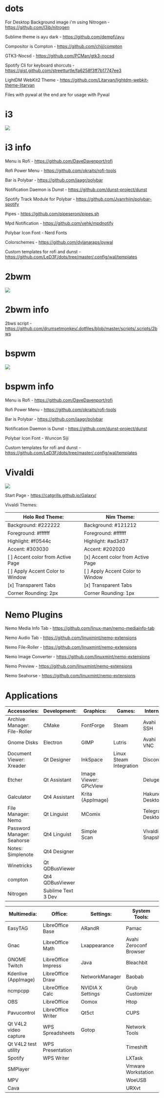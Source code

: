 # dots

For Desktop Background image i'm using Nitrogen - https://github.com/l3ib/nitrogen

Sublime theme is ayu dark - https://github.com/dempfi/ayu

Compositor is Compton - https://github.com/chjj/compton

GTK3-Nocsd - https://github.com/PCMan/gtk3-nocsd

Spotify Cli for keyboard shorcuts - https://gist.github.com/streetturtle/fa6258f3ff7b17747ee3

LightDM WebKit2 Theme - https://github.com/Litarvan/lightdm-webkit-theme-litarvan

Files with pywal at the end are for usage with Pywal

# i3

<img src='screenshots/i3_wm.jpg'>

# i3 info

Menu is Rofi - https://github.com/DaveDavenport/rofi

Rofi Power Menu - https://github.com/okraits/rofi-tools

Bar is Polybar - https://github.com/jaagr/polybar

Notification Daemon is Dunst - https://github.com/dunst-project/dunst

Spotify Track Module for Polybar - https://github.com/Jvanrhijn/polybar-spotify

Pipes - https://github.com/pipeseroni/pipes.sh

Mpd Notification - https://github.com/vehk/mpdnotify

Polybar Icon Font - Nerd Fonts

Colorschemes - https://github.com/dylanaraps/pywal

Custom templates for rofi and dunst - https://github.com/LeD3F/dots/tree/master/.config/wal/templates 

# 2bwm

<img src='screenshots/2bwm.jpg'>

# 2bwm info

2bws script - https://github.com/drumsetmonkey/.dotfiles/blob/master/scripts/.scripts/2bws

# bspwm

<img src='screenshots/bspwm.jpg'>

# bspwm info

Menu is Rofi - https://github.com/DaveDavenport/rofi

Rofi Power Menu - https://github.com/okraits/rofi-tools

Bar is Polybar - https://github.com/jaagr/polybar

Notification Daemon is Dunst - https://github.com/dunst-project/dunst

Polybar Icon Font - Wuncon Siji

Custom templates for rofi and dunst - https://github.com/LeD3F/dots/tree/master/.config/wal/templates 

# Vivaldi

<img src='https://raw.githubusercontent.com/LeD3F/dots/master/screenshots/Galaxy.png'>

Start Page - https://catgrills.github.io/Galaxy/

Vivaldi Themes:

| Holo Red Theme:                   | Nim Theme:                        |
| --------------------------------- | --------------------------------- |
| Background: #222222               | Background: #121212               |
| Foreground: #ffffff               | Foreground: #ffffff               |
| Highlight: #f0544c                | Highlight: #ad3d37                |
| Accent: #303030                   | Accent: #202020                   |
| [ ] Accent color from Active Page | [x] Accent color from Active Page |
| [ ] Apply Accent Color to Window  | [ ] Apply Accent Color to Window  |
| [x] Transparent Tabs              | [x] Transparent Tabs              |
| Corner Rounding: 2px              | Corner Rounding: 1px              |

# Nemo Plugins

Nemo Media Info Tab - https://github.com/linux-man/nemo-mediainfo-tab

Nemo Audio Tab - https://github.com/linuxmint/nemo-extensions

Nemo File-Roller - https://github.com/linuxmint/nemo-extensions

Nemo Image Converter - https://github.com/linuxmint/nemo-extensions

Nemo Preview - https://github.com/linuxmint/nemo-extensions

Nemo Seahorse - https://github.com/linuxmint/nemo-extensions

# Applications

| Accessories:                 | Development:       | Graphics:              | Games:                  | Internet:        |
| ---------------------------- | ------------------ | ---------------------- | ----------------------- | ---------------- |
| Archive Manager: File-Roller | CMake              | FontForge              | Steam                   | Avahi SSH        |
| Gnome Disks                  | Electron           | GIMP                   | Lutris                  | Avahi VNC        |
| Document Viewer: Xreader     | Qt Designer        | InkSpace               | Linux Steam Integration | Discord          |
| Etcher                       | Qt Assistant       | Image Viewer: GPicView |                         | Deluge           |
| Galculator                   | Qt4 Assistant      | Krita (AppImage)       |                         | Hakuneko Desktop |
| File Manager: Nemo           | Qt Linguist        | MComix                 |                         | Telegram Desktop |
| Password Manager: Seahorse   | Qt4 Linguist       | Simple Scan            |                         | Vivaldi Snapshot |
| Notes: Simplenote            | Qt4 Designer       |                        |                         |                  |
| Winetricks                   | Qt QDBusViewer     |                        |                         |                  |
| compton                      | Qt4 QDBusViewer    |                        |                         |                  |
| Nitrogen                     | Sublime Text 3 Dev |                        |                         |                  |


| Multimedia:           | Office:             | Settings:         | System Tools:                  |
| --------------------- | ------------------- | ----------------- | ------------------------------ |
| EasyTAG               | LibreOffice Base    | ARandR            | Pamac                          |
| Gnac                  | LibreOffice Math    | Lxappearance      | Avahi Zeroconf Browser         |
| GNOME Twitch          | LibreOffice Impress | Java              | Bleachbit                      |
| Kdenlive (AppImage)   | LibreOffice Draw    | NetworkManager    | Baobab                         |
| ncmpcpp               | LibreOffice Calc    | NVIDIA X Settings | Grub Customizer                |
| OBS                   | LibreOffice         | Oomox             | Htop                           |
| Pavucontrol           | LibreOffice Writer  | Qt5ct             | CUPS                           |
| Qt V4L2 video capture | WPS Spreadsheets    | Gotop             | Network Tools                  |
| Qt V4L2 test utility  | WPS Presentation    |                   | Timeshift                      |
| Spotify               | WPS Writer          |                   | LXTask                         |
| SMPlayer              |                     |                   | Vmware Workstation             |
| MPV                   |                     |                   | WoeUSB                         |
| Cava                  |                     |                   | URXvt                          |
